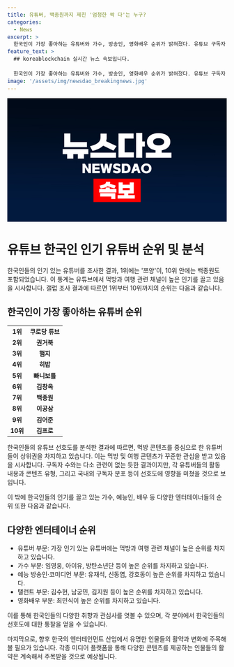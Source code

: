 ```yaml
---
title: 유튜버, 백종원까지 제친 '엄청한 싹 다'는 누구?
categories:
  - News
excerpt: >
  한국인이 가장 좋아하는 유튜버와 가수, 방송인, 영화배우 순위가 밝혀졌다. 유튜브 구독자 1000만명을 보유한 먹방 유튜버 쯔양이 1위를 차지했고, 백종원은 10위 안에 들었다. 또한 임영웅이 1위를 차지한 가수 부문과 유재석이 방송인 부문에서 1위를 차지하는 등 다양한 연예계 인물들의 인기 순위가 공개됐다. 한국 갤럽의 조사 결과, 쯔양을 비롯한 먹방 유튜버와 여행 유튜버들이 상위권을 차지하며 유튜브에 대한 관심이 높은 것으로 나타났다.
feature_text: >
  ## koreablockchain 실시간 뉴스 속보입니다.

  한국인이 가장 좋아하는 유튜버와 가수, 방송인, 영화배우 순위가 밝혀졌다. 유튜브 구독자 1000만명을 보유한 먹방 유튜버 쯔양이 1위를 차지했고, 백종원은 10위 안에 들었다. 또한 임영웅이 1위를 차지한 가수 부문과 유재석이 방송인 부문에서 1위를 차지하는 등 다양한 연예계 인물들의 인기 순위가 공개됐다. 한국 갤럽의 조사 결과, 쯔양을 비롯한 먹방 유튜버와 여행 유튜버들이 상위권을 차지하며 유튜브에 대한 관심이 높은 것으로 나타났다.
image: '/assets/img/newsdao_breakingnews.jpg'
---
```


<p><img src="/assets/img/newsdao_breakingnews.jpg" alt="koreablockchain 속보" /></p>

<h1 data-ke-size="size24">유튜브 한국인 인기 유튜버 순위 및 분석</h1>

<p>한국인들의 인기 있는 유튜버를 조사한 결과, 1위에는 '쯔양'이, 10위 안에는 백종원도 포함되었습니다. 이 통계는 유튜브에서 먹방과 여행 관련 채널이 높은 인기를 끌고 있음을 시사합니다. 갤럽 조사 결과에 따르면 1위부터 10위까지의 순위는 다음과 같습니다.</p>

<h2 data-ke-size="size26">한국인이 가장 좋아하는 유튜버 순위</h2>

<table>
  <tbody>
    <tr>
      <td style="text-align: center; height: 17px;"><b>1위</b></td>
      <td style="text-align: center; height: 17px;"><b>쿠로당 튜브</b></td>
    </tr>
    <tr>
      <td style="text-align: center; height: 17px;"><b>2위</b></td>
      <td style="text-align: center; height: 17px;"><b>권거북</b></td>
    </tr>
    <tr>
      <td style="text-align: center; height: 17px;"><b>3위</b></td>
      <td style="text-align: center; height: 17px;"><b>햄지</b></td>
    </tr>
    <tr>
      <td style="text-align: center; height: 17px;"><b>4위</b></td>
      <td style="text-align: center; height: 17px;"><b>히밥</b></td>
    </tr>
    <tr>
      <td style="text-align: center; height: 17px;"><b>5위</b></td>
      <td style="text-align: center; height: 17px;"><b>빠니보틀</b></td>
    </tr>
    <tr>
      <td style="text-align: center; height: 17px;"><b>6위</b></td>
      <td style="text-align: center; height: 17px;"><b>김창옥</b></td>
    </tr>
    <tr>
      <td style="text-align: center; height: 17px;"><b>7위</b></td>
      <td style="text-align: center; height: 17px;"><b>백종원</b></td>
    </tr>
    <tr>
      <td style="text-align: center; height: 17px;"><b>8위</b></td>
      <td style="text-align: center; height: 17px;"><b>이공삼</b></td>
    </tr>
    <tr>
      <td style="text-align: center; height: 17px;"><b>9위</b></td>
      <td style="text-align: center; height: 17px;"><b>김어준</b></td>
    </tr>
    <tr>
      <td style="text-align: center; height: 17px;"><b>10위</b></td>
      <td style="text-align: center; height: 17px;"><b>김프로</b></td>
    </tr>
  </tbody>
</table>

<p>한국인들의 유튜브 선호도를 분석한 결과에 따르면, 먹방 콘텐츠를 중심으로 한 유튜버들이 상위권을 차지하고 있습니다. 이는 먹방 및 여행 콘텐츠가 꾸준한 관심을 받고 있음을 시사합니다. 구독자 수와는 다소 관련이 없는 듯한 결과이지만, 각 유튜버들의 활동 내용과 콘텐츠 유형, 그리고 국내외 구독자 분포 등이 선호도에 영향을 미쳤을 것으로 보입니다.</p>

<p>이 밖에 한국인들의 인기를 끌고 있는 가수, 예능인, 배우 등 다양한 엔터테이너들의 순위 또한 다음과 같습니다.</p>

<h2 data-ke-size="size26">다양한 엔터테이너 순위</h2>

<ul>
  <li>유튜버 부문: 가장 인기 있는 유튜버에는 먹방과 여행 관련 채널이 높은 순위를 차지하고 있습니다.</li>
  <li>가수 부문: 임영웅, 아이유, 방탄소년단 등이 높은 순위를 차지하고 있습니다.</li>
  <li>예능 방송인·코미디언 부문: 유재석, 신동엽, 강호동이 높은 순위를 차지하고 있습니다.</li>
  <li>탤런트 부문: 김수현, 남궁민, 김지원 등이 높은 순위를 차지하고 있습니다.</li>
  <li>영화배우 부문: 최민식이 높은 순위를 차지하고 있습니다.</li>
</ul>

<p>이를 통해 한국인들의 다양한 취향과 관심사를 엿볼 수 있으며, 각 분야에서 한국인들의 선호도에 대한 통찰을 얻을 수 있습니다.</p>

<p>마지막으로, 향후 한국의 엔터테인먼트 산업에서 유명한 인물들의 활약과 변화에 주목해 볼 필요가 있습니다. 각종 미디어 플랫폼을 통해 다양한 콘텐츠를 제공하는 인물들의 활약은 계속해서 주목받을 것으로 예상됩니다.</p>

<p data-ke-size="size16">&nbsp;</p>


